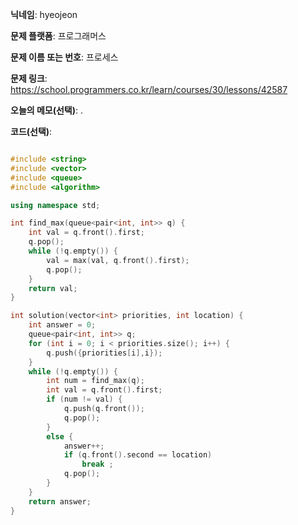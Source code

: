 **닉네임**: hyeojeon

**문제 플랫폼**: 프로그래머스

**문제 이름 또는 번호**: 프로세스

**문제 링크**: https://school.programmers.co.kr/learn/courses/30/lessons/42587

**오늘의 메모(선택)**: .

**코드(선택)**:

```cpp

#include <string>
#include <vector>
#include <queue>
#include <algorithm>

using namespace std;

int find_max(queue<pair<int, int>> q) {
    int val = q.front().first;
    q.pop();
    while (!q.empty()) {
        val = max(val, q.front().first);
        q.pop();
    }
    return val;
}

int solution(vector<int> priorities, int location) {
    int answer = 0;
    queue<pair<int, int>> q;
    for (int i = 0; i < priorities.size(); i++) {
        q.push({priorities[i],i});
    }
    while (!q.empty()) {
        int num = find_max(q);
        int val = q.front().first;
        if (num != val) {
            q.push(q.front());
            q.pop();
        }
        else {
            answer++;
            if (q.front().second == location)
                break ;
            q.pop();
        }
    }
    return answer;
}

```
